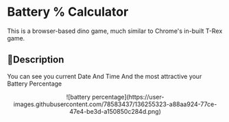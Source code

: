 # Battery % Calculator
This is a browser-based dino game, much similar to Chrome's in-built T-Rex game.



## 📝Description
You can see you current Date And Time And the most attractive your Battery Percentage


<center>
![battery percentage](https://user-images.githubusercontent.com/78583437/136255323-a88aa924-77ce-47e4-be3d-a150850c284d.png)
</center>
